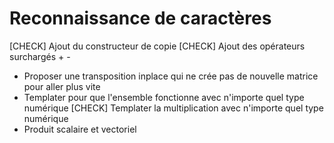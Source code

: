 Reconnaissance de caractères
============================

 [CHECK] Ajout du constructeur de copie
 [CHECK] Ajout des opérateurs surchargés + -
 - Proposer une transposition inplace qui ne crée pas de nouvelle matrice pour aller plus vite
 - Templater pour que l'ensemble fonctionne avec n'importe quel type numérique
 [CHECK] Templater la multiplication avec n'importe quel type numérique
 - Produit scalaire et vectoriel